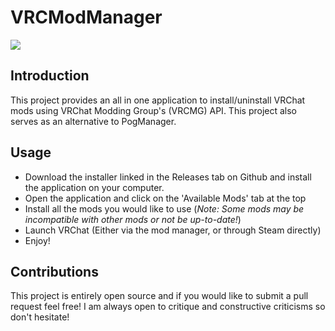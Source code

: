 # VRCModManager
![](https://cdn.discordapp.com/attachments/909635987288752158/909677204558970901/unknown.png)

## Introduction
This project provides an all in one application to install/uninstall VRChat mods using VRChat Modding Group's (VRCMG) API. This project also serves as an alternative to PogManager.

## Usage
- Download the installer linked in the Releases tab on Github and install the application on your computer.
- Open the application and click on the 'Available Mods' tab at the top
- Install all the mods you would like to use (*Note: Some mods may be incompatible with other mods or not be up-to-date!*)
- Launch VRChat (Either via the mod manager, or through Steam directly)
- Enjoy!

## Contributions
This project is entirely open source and if you would like to submit a pull request feel free! I am always open to critique and constructive criticisms so don't hesitate!
